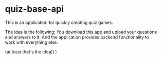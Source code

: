 # quiz-base-api

This is an application for quickly creating quiz games.

The idea is the following:
You download this app and upload your questions and answers to it. And the application provides backend functionality to work with everything else.

(at least that's the idea)) )